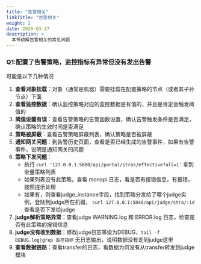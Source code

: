```yaml
---
title: "告警相关"
linkTitle: "告警相关"
weight: 2
date: 2020-03-17
description: >
  本节讲解告警相关的常见问题
---
```


### Q1:配置了告警策略，监控指标有异常但没有发出告警

可能是以下几种情况

1. **查看对象挂载**：对象（通常是机器）需要挂载在配置策略的节点（或者其子孙节点）下面
1. **查看监控数据**：确认监控策略对应的监控数据是有值的，并且是肯定会触发阈值的
1. **阈值设置有误**：查看告警策略的告警函数设置，确认告警触发条件是否满足，确认策略的生效时间是否满足
1. **策略被屏蔽**：查看告警策略屏蔽列表，确认策略是否被屏蔽
1. **通知网关问题**：到告警历史页面，查看是否已经生成的告警事件，如果有告警事件，说明是通知网关的问题
1. **策略下发问题**：
	- 执行 `curl '127.0.0.1:5800/api/portal/stras/effective?all=1'` 拿到全量策略列表
	- 如果列表没有此策略，查看 monapi 日志，看是否有报错信息，有报错，按照提示处理
	- 如果有，则查看judge_instance字段，找到策略分发给了哪个judge实例，登陆到judge所在机器，
	`curl 127.0.0.1:5840/api/judge/stra/:id` 查看是否下发给judge
1. **judge解析策略异常**：查看judge WARNING.log 和 ERROR.log 日志，检查是否有此策略的报错信息
1. **judge没有收到数据**：修改judge日志等级为DEBUG，`tail -f DEBUG.log|grep 监控指标` 无日志输出，说明数据没有走到judge这里
1. **查看数据链路**：查看transfer的日志，看数据为何没有从transfer转发到judge模块

